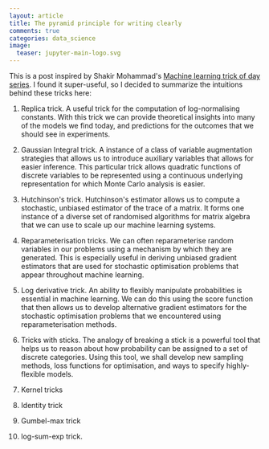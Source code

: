 ```yaml
---
layout: article
title: The pyramid principle for writing clearly
comments: true
categories: data_science
image:
  teaser: jupyter-main-logo.svg
---
```



This is a post inspired by Shakir Mohammad's [Machine learning trick of day series](http://blog.shakirm.com/ml-series/trick-of-the-day/). I found it super-useful, so I decided to summarize the intuitions behind these tricks here:


1. Replica trick. A useful trick for the computation of log-normalising constants. With this trick we can provide theoretical insights into many of the models we find today, and predictions for the outcomes that we should see in experiments.

2. Gaussian Integral trick. A instance of a class of variable augmentation strategies that allows us to introduce auxiliary variables that allows for easier inference. This particular trick allows quadratic functions of discrete variables to be represented using a continuous underlying representation for which Monte Carlo analysis is easier.

3. Hutchinson's trick. Hutchinson's estimator allows us to compute a stochastic, unbiased estimator of the trace of a matrix. It forms one instance of a diverse set of randomised algorithms for matrix algebra that we can use to scale up our machine learning systems.

4. Reparameterisation tricks. We can often reparameterise random variables in our problems using a mechanism by which they are generated. This is especially useful in deriving unbiased gradient estimators that are used for stochastic optimisation problems that appear throughout machine learning.

5. Log derivative trick. An ability to flexibly manipulate probabilities is essential in machine learning. We can do this using the score function that then allows us to develop alternative gradient estimators for  the stochastic optimisation problems that we encountered using reparameterisation methods.

6. Tricks with sticks. The analogy of breaking a stick is a powerful tool that helps us to reason about how probability can be assigned to a set of discrete categories. Using this tool, we shall develop new sampling methods, loss functions for optimisation, and ways to specify highly-flexible models.

7. Kernel tricks 

8. Identity trick

9. Gumbel-max trick

10. log-sum-exp trick.